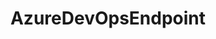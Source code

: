 ---
optionsClassName: AzureDevOpsEndpointOptions
optionsClassFullName: MigrationTools.Endpoints.AzureDevOpsEndpointOptions
configurationSamples: []
description: missng XML code comments
className: AzureDevOpsEndpoint
typeName: Endpoints
architecture: v2
options: []
status: missng XML code comments
processingTarget: missng XML code comments
classFile: /src/MigrationTools.Clients.AzureDevops.Rest/Endpoints/AzureDevOpsEndpoint.cs
optionsClassFile: /src/MigrationTools.Clients.AzureDevops.Rest/Endpoints/AzureDevOpsEndpointOptions.cs

redirectFrom:
- /Reference/v2/Endpoints/AzureDevOpsEndpointOptions/
layout: reference
toc: true
permalink: /Reference/Endpoints/AzureDevOpsEndpoint/
title: AzureDevOpsEndpoint
categories:
- Endpoints
- v2
topics:
- topic: notes
  path: /Endpoints/AzureDevOpsEndpoint-notes.md
  exists: false
  markdown: ''
- topic: introduction
  path: /Endpoints/AzureDevOpsEndpoint-introduction.md
  exists: false
  markdown: ''

---